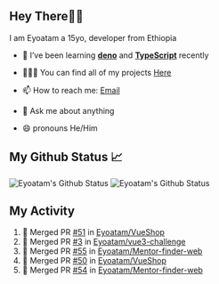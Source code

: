 ## Hey There👋🏽

I am Eyoatam a 15yo, developer from Ethiopia

- 🔭 I’ve been learning **[deno](https://github.com/denoland/deno)** and **[TypeScript](https://github.com/microsoft/TypeScript)** recently 

- 🧑🏽‍💻  You can find all of my projects [Here](https://github.com/Eyoatam?tab=repositories)

- 📫  How to reach me: [Email](mailto:eyoatamtamirat7@gmail.com)

- 💬 Ask me about anything

- 😄 pronouns He/Him

## My Github Status 📈 
<p> 
  <img src="https://github-readme-stats.vercel.app/api?username=Eyoatam&show_icons=true&theme=prussian" alt="Eyoatam's Github Status" />
  <img src="https://github-readme-stats.vercel.app/api/top-langs/?username=Eyoatam&layout=compact&theme=prussian" alt="Eyoatam's Github Status" />
</p>

## My Activity

<!--START_SECTION:activity-->
1. 🎉 Merged PR [#51](https://github.com/Eyoatam/VueShop/pull/51) in [Eyoatam/VueShop](https://github.com/Eyoatam/VueShop)
2. 🎉 Merged PR [#3](https://github.com/Eyoatam/vue3-challenge/pull/3) in [Eyoatam/vue3-challenge](https://github.com/Eyoatam/vue3-challenge)
3. 🎉 Merged PR [#55](https://github.com/Eyoatam/Mentor-finder-web/pull/55) in [Eyoatam/Mentor-finder-web](https://github.com/Eyoatam/Mentor-finder-web)
4. 🎉 Merged PR [#50](https://github.com/Eyoatam/VueShop/pull/50) in [Eyoatam/VueShop](https://github.com/Eyoatam/VueShop)
5. 🎉 Merged PR [#54](https://github.com/Eyoatam/Mentor-finder-web/pull/54) in [Eyoatam/Mentor-finder-web](https://github.com/Eyoatam/Mentor-finder-web)
<!--END_SECTION:activity-->

